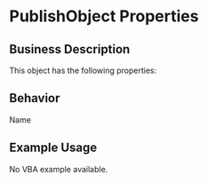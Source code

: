 # PublishObject Properties

## Business Description
This object has the following properties:

## Behavior
Name

## Example Usage
No VBA example available.